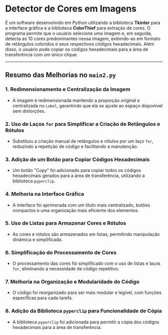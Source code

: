 # Detector de Cores em Imagens

É um software desenvolvido em Python utilizando a biblioteca **Tkinter** para a interface gráfica e a biblioteca **ColorThief** para extração de cores. 
O programa permite que o usuário selecione uma imagem e, em seguida, detecta as 10 cores predominantes nessa imagem, exibindo-as em formato de retângulos coloridos e seus respectivos códigos hexadecimais. 
Além disso, o usuário pode copiar os códigos hexadecimais para a área de transferência com um único clique.

---

## Resumo das Melhorias no `main2.py`

### 1. **Redimensionamento e Centralização da Imagem**
   - A imagem é redimensionada mantendo a proporção original e centralizada no `Label`, garantindo que ela se ajuste ao espaço disponível sem distorções.

### 2. **Uso de Laços `for` para Simplificar a Criação de Retângulos e Rótulos**
   - Substituiu a criação manual de retângulos e rótulos por um laço `for`, reduzindo a repetição de código e facilitando a manutenção.

### 3. **Adição de um Botão para Copiar Códigos Hexadecimais**
   - Um botão "Copy" foi adicionado para copiar todos os códigos hexadecimais gerados para a área de transferência, utilizando a biblioteca `pyperclip`.

### 4. **Melhoria na Interface Gráfica**
   - A interface foi aprimorada com um título mais centralizado, botões compactos e uma organização mais eficiente dos elementos.

### 5. **Uso de Listas para Armazenar Cores e Rótulos**
   - As cores e rótulos são armazenados em listas, permitindo manipulação dinâmica e simplificada.

### 6. **Simplificação do Processamento de Cores**
   - O processamento das cores foi simplificado com o uso de listas e laços `for`, eliminando a necessidade de código repetitivo.

### 7. **Melhoria na Organização e Modularidade do Código**
   - O código foi reorganizado para ser mais modular e legível, com funções específicas para cada tarefa.

### 8. **Adição da Biblioteca `pyperclip` para Funcionalidade de Cópia**
   - A biblioteca `pyperclip` foi adicionada para permitir a cópia dos códigos hexadecimais para a área de transferência.
